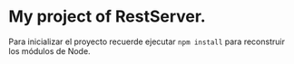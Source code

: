 # My project of RestServer.

Para inicializar el proyecto recuerde ejecutar ``` npm install ``` para reconstruir los módulos de Node.